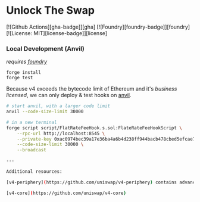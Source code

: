 # Unlock The Swap

[![Github Actions][gha-badge]][gha] [![Foundry][foundry-badge]][foundry] [![License: MIT][license-badge]][license]

### Local Development (Anvil)

*requires [foundry](https://book.getfoundry.sh)*

```
forge install
forge test
```

Because v4 exceeds the bytecode limit of Ethereum and it's *business licensed*, we can only deploy & test hooks on [anvil](https://book.getfoundry.sh/anvil/).

```bash
# start anvil, with a larger code limit
anvil --code-size-limit 30000

# in a new terminal
forge script script/FlatRateFeeHook.s.sol:FlateRateFeeHookScript \
    --rpc-url http://localhost:8545 \
    --private-key 0xac0974bec39a17e36ba4a6b4d238ff944bacb478cbed5efcae784d7bf4f2ff80 \
    --code-size-limit 30000 \
    --broadcast

---

Additional resources:

[v4-periphery](https://github.com/uniswap/v4-periphery) contains advanced hook implementations that serve as a great reference

[v4-core](https://github.com/uniswap/v4-core)

